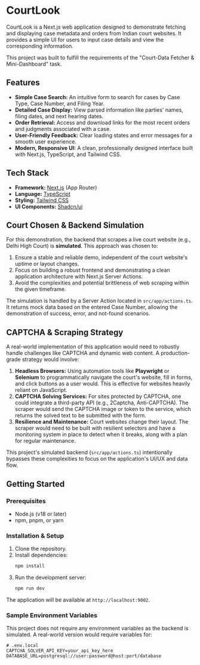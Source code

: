 
# CourtLook

CourtLook is a Next.js web application designed to demonstrate fetching and displaying case metadata and orders from Indian court websites. It provides a simple UI for users to input case details and view the corresponding information.

This project was built to fulfill the requirements of the "Court-Data Fetcher & Mini-Dashboard" task.

## Features

- **Simple Case Search:** An intuitive form to search for cases by Case Type, Case Number, and Filing Year.
- **Detailed Case Display:** View parsed information like parties' names, filing dates, and next hearing dates.
- **Order Retrieval:** Access and download links for the most recent orders and judgments associated with a case.
- **User-Friendly Feedback:** Clear loading states and error messages for a smooth user experience.
- **Modern, Responsive UI:** A clean, professionally designed interface built with Next.js, TypeScript, and Tailwind CSS.

## Tech Stack

- **Framework:** [Next.js](https://nextjs.org/) (App Router)
- **Language:** [TypeScript](https://www.typescriptlang.org/)
- **Styling:** [Tailwind CSS](https://tailwindcss.com/)
- **UI Components:** [Shadcn/ui](https://ui.shadcn.com/)

## Court Chosen & Backend Simulation

For this demonstration, the backend that scrapes a live court website (e.g., Delhi High Court) is **simulated**. This approach was chosen to:

1.  Ensure a stable and reliable demo, independent of the court website's uptime or layout changes.
2.  Focus on building a robust frontend and demonstrating a clean application architecture with Next.js Server Actions.
3.  Avoid the complexities and potential brittleness of web scraping within the given timeframe.

The simulation is handled by a Server Action located in `src/app/actions.ts`. It returns mock data based on the entered Case Number, allowing the demonstration of success, error, and not-found scenarios.

## CAPTCHA & Scraping Strategy

A real-world implementation of this application would need to robustly handle challenges like CAPTCHA and dynamic web content. A production-grade strategy would involve:

1.  **Headless Browsers:** Using automation tools like **Playwright** or **Selenium** to programmatically navigate the court's website, fill in forms, and click buttons as a user would. This is effective for websites heavily reliant on JavaScript.
2.  **CAPTCHA Solving Services:** For sites protected by CAPTCHA, one could integrate a third-party API (e.g., 2Captcha, Anti-CAPTCHA). The scraper would send the CAPTCHA image or token to the service, which returns the solved text to be submitted with the form.
3.  **Resilience and Maintenance:** Court websites change their layout. The scraper would need to be built with resilient selectors and have a monitoring system in place to detect when it breaks, along with a plan for regular maintenance.

This project's simulated backend (`src/app/actions.ts`) intentionally bypasses these complexities to focus on the application's UI/UX and data flow.

## Getting Started

### Prerequisites

- Node.js (v18 or later)
- npm, pnpm, or yarn

### Installation & Setup

1.  Clone the repository.
2.  Install dependencies:
    ```bash
    npm install
    ```
3.  Run the development server:
    ```bash
    npm run dev
    ```

The application will be available at `http://localhost:9002`.

### Sample Environment Variables

This project does not require any environment variables as the backend is simulated. A real-world version would require variables for:

```
# .env.local
CAPTCHA_SOLVER_API_KEY=your_api_key_here
DATABASE_URL=postgresql://user:password@host:port/database
```
